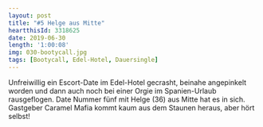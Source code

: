 ```yaml
---
layout: post
title: "#5 Helge aus Mitte"
heartthisId: 3318625
date: 2019-06-30
length: '1:00:08'
img: 030-bootycall.jpg
tags: [Bootycall, Edel-Hotel, Dauersingle]
---
```

Unfreiwillig ein Escort-Date im Edel-Hotel gecrasht, beinahe angepinkelt worden und dann auch noch bei einer Orgie im Spanien-Urlaub rausgeflogen. Date Nummer fünf mit Helge (36) aus Mitte hat es in sich. Gastgeber Caramel Mafia kommt kaum aus dem Staunen heraus, aber hört selbst!
